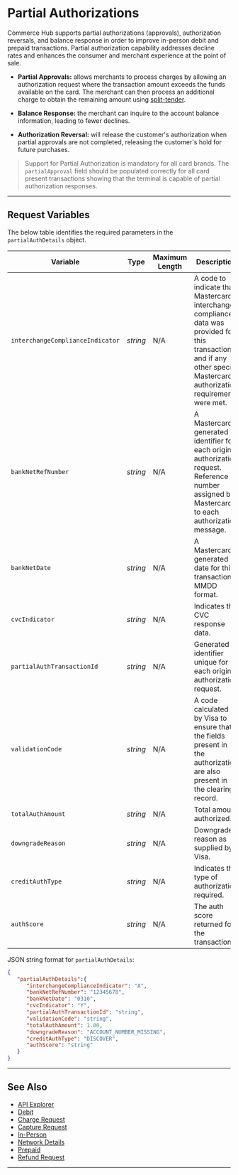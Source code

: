 # Partial Authorizations

Commerce Hub supports partial authorizations (approvals), authorization reversals, and balance response in order to improve in-person debit and prepaid transactions. Partial authorization capability addresses decline rates and enhances the consumer and merchant experience at the point of sale.

- **Partial Approvals:** allows merchants to process charges by allowing an authorization request where the transaction amount exceeds the funds available on the card. The merchant can then process an additional charge to obtain the remaining amount using [split-tender](path=?docs/Resources/Guides/Split-Tender.md).

- **Balance Response:** the merchant can inquire to the account balance information, leading to fewer declines.

- **Authorization Reversal:** will release the customer's authorization when partial approvals are not completed, releasing the customer's hold for future purchases.

<!-- theme: info -->
> Support for Partial Authorization is mandatory for all card brands. The `partialApproval` field should be populated correctly for all card present transactions showing that the terminal is capable of partial authorization responses.

---

## Request Variables

<!--
type: tab
title: partialAuthDetails
-->

The below table identifies the required parameters in the `partialAuthDetails` object.

| Variable | Type | Maximum Length | Description |
| -------- | -- | ------------ | ------------------ |
| `interchangeComplianceIndicator` | *string* | N/A | A code to indicate that Mastercard interchange compliance data was provided for this transaction, and if any other special Mastercard authorization requirements were met. |
| `bankNetRefNumber` | *string* | N/A | A Mastercard generated identifier for each original authorization request. Reference number assigned by Mastercard to each authorization message.|
| `bankNetDate` | *string* | N/A | A Mastercard generated date for this transaction. MMDD format. |
| `cvcIndicator` | *string* | N/A | Indicates the CVC response data. |
| `partialAuthTransactionId` | *string* | N/A | Generated identifier unique for each original authorization request. |
| `validationCode` | *string* | N/A | A code calculated by Visa to ensure that the fields present in the authorization are also present in the clearing record. |
| `totalAuthAmount` | *string* | N/A | Total amount authorized. |
| `downgradeReason` | *string* | N/A | Downgrade reason as supplied by Visa. |
| `creditAuthType` | *string* | N/A | Indicates the type of authorization required. |
| `authScore` | *string* | N/A | The auth score returned for the transaction. |
 
<!--
type: tab
title: JSON Example
-->

JSON string format for `partialAuthDetails`:

```json
{
   "partialAuthDetails":{
      "interchangeComplianceIndicator": "A",
      "bankNetRefNumber": "12345678",
      "bankNetDate": "0310",
      "cvcIndicator": "Y",
      "partialAuthTransactionId": "string",
      "validationCode": "string",
      "totalAuthAmount": 1.00,
      "downgradeReason": "ACCOUNT_NUMBER_MISSING",
      "creditAuthType": "DISCOVER",
      "authScore": "string"
   }
}
```
<!-- type: tab-end -->

---


## See Also

- [API Explorer](../api/?type=post&path=/payments/v1/charges)
- [Debit](?path=docs/In-Person/Debit/Smart-Routing.md)
- [Charge Request](?path=docs/Resources/API-Documents/Payments/Charges.md)
- [Capture Request](?path=docs/Resources/API-Documents/Payments/Capture.md)
- [In-Person](?path=docs/Getting-Started/Getting-Started-InPerson.md)
- [Network Details](?path=docs/Resources/Master-Data/Network-Details.md)
- [Prepaid](?path=docs/Resources/Guides/Payment-Sources/Gift-Card.md)
- [Refund Request](?path=docs/Resources/API-Documents/Payments/Refund.md)

---